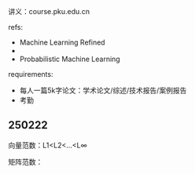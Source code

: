 
讲义：course.pku.edu.cn

refs:
- Machine Learning Refined
- 
- Probabilistic Machine Learning

requirements:
- 每人一篇5k字论文：学术论文/综述/技术报告/案例报告
- 考勤

## 250222

向量范数：L1\<L2\<...\<L∞

矩阵范数：